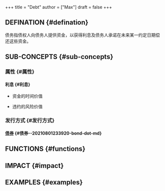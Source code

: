 +++
title = "Debt"
author = ["Max"]
draft = false
+++

## DEFINATION {#defination}

债务指债权人向债务人提供资金，以获得利息及债务人承诺在未来某一约定日期偿
还这些资金。


## SUB-CONCEPTS {#sub-concepts}


### 属性 {#属性}


#### 利息 {#利息}

<!--list-separator-->

-  资金的时间价值

<!--list-separator-->

-  违约的风险价值


### 发行方式 {#发行方式}


#### [债券](20210801233920-bond.md) {#债券--20210801233920-bond-dot-md}


## FUNCTIONS {#functions}


## IMPACT {#impact}


## EXAMPLES {#examples}

